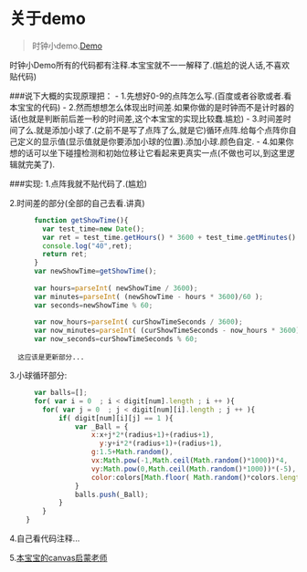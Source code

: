# 关于demo
>时钟小demo.[Demo](http://himmas.github.io/Himmas_demo/canvas/particle-clock/)

时钟小Demo所有的代码都有注释.本宝宝就不一一解释了.(尴尬的说人话,不喜欢贴代码)

###说下大概的实现原理把：
    - 1.先想好0-9的点阵怎么写.(百度或者谷歌或者.看本宝宝的代码)
    - 2.然而想想怎么体现出时间差.如果你做的是时钟而不是计时器的话(也就是判断前后差一秒的时间差,这个本宝宝的实现比较蠢.尴尬)
    - 3.时间差时间了么.就是添加小球了.(之前不是写了点阵了么,就是它)循环点阵.给每个点阵你自己定义的显示值(显示值就是你要添加小球的位置).添加小球.颜色自定.
    - 4.如果你想的话可以坐下碰撞检测和初始位移让它看起来更真实一点(不做也可以,到这里逻辑就完美了).
    
###实现:
   1.点阵我就不贴代码了.(尴尬)
  
   2.时间差的部分(全部的自己去看.讲真)
  
```javascript
      function getShowTime(){
      	var test_time=new Date();
      	var ret = test_time.getHours() * 3600 + test_time.getMinutes() * 60 + test_time.getSeconds();
      	console.log("40",ret);
      	return ret;
      }
      var newShowTime=getShowTime();
	
      var hours=parseInt( newShowTime / 3600);
      var minutes=parseInt( (newShowTime - hours * 3600)/60 );
      var seconds=newShowTime % 60;
    
      var now_hours=parseInt( curShowTimeSeconds / 3600);
      var now_minutes=parseInt( (curShowTimeSeconds - now_hours * 3600)/60 );
      var now_seconds=curShowTimeSeconds % 60;
```
    	
      这应该是更新部分...
    
   3.小球循环部分:
  
```javascript
      var balls=[];
      for( var i = 0  ; i < digit[num].length ; i ++ ){
  	    for( var j = 0  ; j < digit[num][i].length ; j ++ ){
  	        if( digit[num][i][j] == 1 ){
  	            var _Ball = {
  	            	x:x+j*2*(radius+1)+(radius+1),
                      y:y+i*2*(radius+1)+(radius+1),
  	            	g:1.5+Math.random(),
  	          		vx:Math.pow(-1,Math.ceil(Math.random()*1000))*4,
  	          		vy:Math.pow(0,Math.ceil(Math.random()*1000))*(-5),
  	          		color:colors[Math.floor( Math.random()*colors.length)]
  	            }
  	            balls.push(_Ball);
  	        }
  	    }
  	}
```
   4.自己看代码注释...
  	
   5.[本宝宝的canvas启蒙老师](https://github.com/liuyubobobo)
